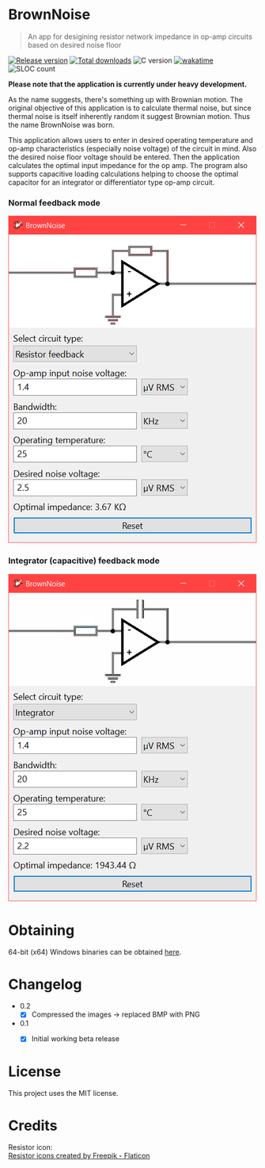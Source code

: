 # BrownNoise

> An app for desigining resistor network impedance in op-amp circuits based on desired noise floor

[![Release version](https://img.shields.io/github/v/release/makuke1234/BrownNoise?display_name=release&include_prereleases)](https://github.com/makuke1234/BrownNoise/releases/latest)
[![Total downloads](https://img.shields.io/github/downloads/makuke1234/BrownNoise/total)](https://github.com/makuke1234/BrownNoise/releases)
![C version](https://img.shields.io/badge/version-C99-blue.svg)
[![wakatime](https://wakatime.com/badge/github/makuke1234/BrownNoise.svg)](https://wakatime.com/badge/github/makuke1234/BrownNoise)
![SLOC count](https://img.shields.io/badge/SLOC-1000-blue.svg)

**Please note that the application is currently under heavy development.**

As the name suggests, there's something up with Brownian motion. The original objective of this application is to calculate thermal noise, but since thermal noise is itself inherently random it suggest Brownian motion. Thus the name BrownNoise was born.

This application allows users to enter in desired operating temperature and op-amp characteristics (especially noise voltage) of the circuit in mind. Also the desired noise floor voltage should be entered. Then the application calculates the optimal input impedance for the op amp. The program also supports capacitive loading calculations helping to choose the optimal capacitor for an integrator or differentiator type op-amp circuit.

### Normal feedback mode
![Normal feedback](./img/normal.png)

### Integrator (capacitive) feedback mode
![Integrator](./img/integrator.png)


# Obtaining

64-bit (x64) Windows binaries can be obtained [here](https://github.com/makuke1234/BrownNoise/releases).


# Changelog

* 0.2
	* [x] Compressed the images -> replaced BMP with PNG
* 0.1
	* [x] Initial working beta release


# License

This project uses the MIT license.


# Credits

Resistor icon:<br>
<a href="https://www.flaticon.com/free-icons/resistor" title="resistor icons">Resistor icons created by Freepik - Flaticon</a>

